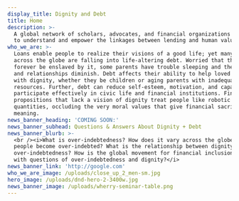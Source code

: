 ```yaml
---
display_title: Dignity and Debt
title: Home
description: >-
  A global network of scholars, advocates, and financial organizations working
  to understand and empower the linkages between lending and human values.
who_we_are: >-
  Loans enable people to realize their visions of a good life; yet many families
  across the globe are falling into life-altering debt. Worried that they will
  forever be enslaved by it, some parents have trouble sleeping and their health
  and relationships diminish. Debt affects their ability to help loved ones live
  with dignity, whether they be children or aging parents with inadequate
  resources. Further, debt can reduce self-esteem, motivation, and capacity to
  participate effectively in civic life and financial institutions. Financial
  propositions that lack a vision of dignity treat people like robotic
  quantities, occluding the very moral values that give financial sacrifices
  meaning.
news_banner_heading: 'COMING SOON:'
news_banner_subhead: Questions & Answers About Dignity + Debt
news_banner_blurb: >-
  <br /><i>What is over-indebtedness? How does it vary across the globe? Why do
  people become over-indebted? What is the relationship between dignity and
  over-indebtedness? How is the global movement for financial inclusion dealing
  with questions of over-indebtedness and dignity?</i>
news_banner_link: 'http://google.com'
who_we_are_image: /uploads/close_up_2_men-sm.jpg
hero_image: /uploads/dnd-hero-2-3400w.jpg
news_banner_image: /uploads/wherry-seminar-table.png
---
```


